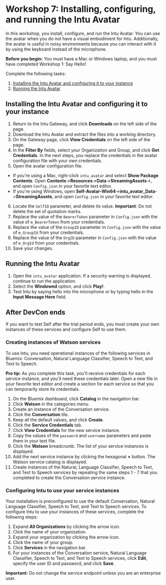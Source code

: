 # Workshop 7: Installing, configuring, and running the Intu Avatar

In this workshop, you install, configure, and run the Intu Avatar. You can use the avatar when you do not have a visual embodiment for Intu. Additionally, the avatar is useful in noisy environments because you can interact with it by using the keyboard instead of the microphone.

**Before you begin:** You must have a Mac or Windows laptop, and you must have completed Workshop 1: Say Hello!

Complete the following tasks:

1. [Installing the Intu Avatar and configuring it to your instance](#installing-the-intu-avatar-and-configuring-it-to-your-instance)
2. [Running the Intu Avatar](#running-the-intu-avatar)

## Installing the Intu Avatar and configuring it to your instance

1. Return to the Intu Gateway, and click **Downloads** on the left side of the page.
2. Download the Intu Avatar and extract the files into a working directory.
3. On the Gateway page, click **View Credentials** on the left side of the page.
4. In the **Filter By** fields, select your Organization and Group, and click **Get Credentials**. In the next steps, you replace the credentials in the avatar configuration file with your own credentials.
5. Open the avatar configuration file.
  * If you're using a Mac, right-click `intu_avatar` and select **Show Package Contents**. Open **Contents**->**Resources**->**Data**->**StreamingAssets**->, and open `Config.json` in your favorite text editor.
  * If you're using Windows, open **Self-Avatar-Win64**->**intu_avatar_Data**->**StreamingAssets**, and open `Config.json` in your favorite text editor.
6. Locate the `SelfID` parameter, and delete its value. **Important**: Do not delete the set of quotation marks.
7. Replace the value of the `BearerToken` parameter in `Config.json` with the value of `m_BearerToken` from your credentials.
8. Replace the value of the `GroupID` parameter in `Config.json` with the value of `m_GroupId` from your credentials.
9. Replace the value of the `OrgID` parameter in `Config.json` with the value of `m_OrgId` from your credentials.
10. Save your changes.
  
## Running the Intu Avatar

1. Open the `intu_avatar` application. If a security warning is displayed, continue to run the application.
2. Select the **Windowed** option, and click **Play!**.
3. Test Intu by saying hello into the microphone or by typing hello in the **Input Message Here** field.

## After DevCon ends

If you want to test Self after the trial period ends, you must create your own instances of these services and configure Self to use them.

### Creating instances of Watson services
To use Intu, you need operational instances of the following services in Bluemix: Conversation, Natural Language Classifier, Speech to Text, and Text to Speech.

**Pro tip:** As you complete this task, you'll receive credentials for each service instance, and you'll need these credentials later. Open a new file in your favorite text editor and create a section for each service so that you can temporarily store its credentials.

1. On the Bluemix dashboard, click **Catalog** in the navigation bar.
2. Click **Watson** in the categories menu.
3. Create an instance of the Conversation service.
  1. Click the **Conversation** tile.
  2. Keep all the default values, and click **Create**.
  3. Click the **Service Credentials** tab.
  4. Click **View Credentials** for the new service instance.
  5. Copy the values of the `password` and `username` parameters and paste them in your text file.
  6. Click the **Watson** breadcrumb. The list of your service instances is displayed.
  7. Add the next service instance by clicking the hexagonal **+** button. The Watson service catalog is displayed.
4. Create instances of the Natural, Language Classifier, Speech to Text, and Text to Speech services by repeating the same steps 1 - 7 that you completed to create the Conversation service instance.

### Configuring Intu to use your service instances

Your installation is preconfigured to use the default Conversation, Natural Language Classifier, Speech to Text, and Text to Speech services. To configure Intu to use your instances of these services, complete the following steps:

1. Expand **All Organizations** by clicking the arrow icon.
2. Click the name of your organization.
3. Expand your organization by clicking the arrow icon.
4. Click the name of your group.
5. Click **Services** in the navigation bar.
6. For your instances of the Conversation service, Natural Language Classifier, Speech to Text, and Text to Speech services, click **Edit**, specify the user ID and password, and click **Save**.

**Important:** Do not change the service endpoint unless you are an enterprise user.
